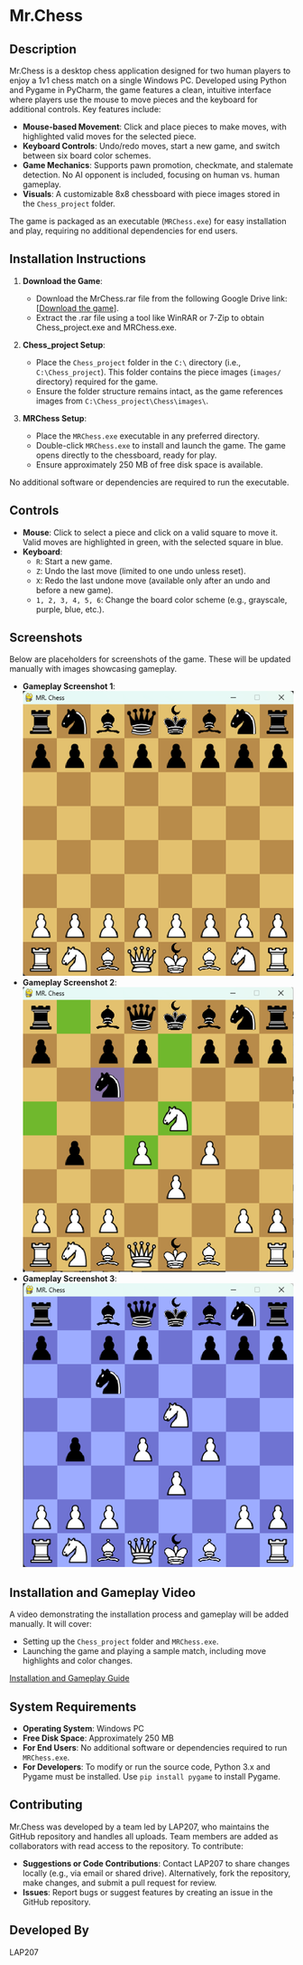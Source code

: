 # Mr.Chess

## Description
Mr.Chess is a desktop chess application designed for two human players to enjoy a 1v1 chess match on a single Windows PC. Developed using Python and Pygame in PyCharm, the game features a clean, intuitive interface where players use the mouse to move pieces and the keyboard for additional controls. Key features include:
- **Mouse-based Movement**: Click and place pieces to make moves, with highlighted valid moves for the selected piece.
- **Keyboard Controls**: Undo/redo moves, start a new game, and switch between six board color schemes.
- **Game Mechanics**: Supports pawn promotion, checkmate, and stalemate detection. No AI opponent is included, focusing on human vs. human gameplay.
- **Visuals**: A customizable 8x8 chessboard with piece images stored in the `Chess_project` folder.

The game is packaged as an executable (`MRChess.exe`) for easy installation and play, requiring no additional dependencies for end users.

## Installation Instructions
1. **Download the Game**:
   - Download the MrChess.rar file from the following Google Drive link: [[Download the game](https://drive.google.com/file/d/1weATcSm_miZMtWtURMLUJC3vu15MoTt7/view?usp=drive_link)].
   - Extract the .rar file using a tool like WinRAR or 7-Zip to obtain Chess_project.exe and MRChess.exe.

2. **Chess_project Setup**:
   - Place the `Chess_project` folder in the `C:\` directory (i.e., `C:\Chess_project`). This folder contains the piece images (`images/` directory) required for the game.
   - Ensure the folder structure remains intact, as the game references images from `C:\Chess_project\Chess\images\`.

3. **MRChess Setup**:
   - Place the `MRChess.exe` executable in any preferred directory.
   - Double-click `MRChess.exe` to install and launch the game. The game opens directly to the chessboard, ready for play.
   - Ensure approximately 250 MB of free disk space is available.

No additional software or dependencies are required to run the executable.

## Controls
- **Mouse**: Click to select a piece and click on a valid square to move it. Valid moves are highlighted in green, with the selected square in blue.
- **Keyboard**:
  - `R`: Start a new game.
  - `Z`: Undo the last move (limited to one undo unless reset).
  - `X`: Redo the last undone move (available only after an undo and before a new game).
  - `1, 2, 3, 4, 5, 6`: Change the board color scheme (e.g., grayscale, purple, blue, etc.).

## Screenshots
Below are placeholders for screenshots of the game. These will be updated manually with images showcasing gameplay.

- **Gameplay Screenshot 1**: 
![Gameplay1](Images/Gameplay.png)
- **Gameplay Screenshot 2**: 
![Gameplay2](Images/Gameplay2.png)
- **Gameplay Screenshot 3**: 
![Gameplay3](Images/Gameplay3.png)

## Installation and Gameplay Video
A video demonstrating the installation process and gameplay will be added manually. It will cover:
- Setting up the `Chess_project` folder and `MRChess.exe`.
- Launching the game and playing a sample match, including move highlights and color changes.

[Installation and Gameplay Guide](https://drive.google.com/file/d/1VNrI6nljgHouIlMTbObEOZudI9DxDKFa/view?usp=drive_link)

## System Requirements
- **Operating System**: Windows PC
- **Free Disk Space**: Approximately 250 MB
- **For End Users**: No additional software or dependencies required to run `MRChess.exe`.
- **For Developers**: To modify or run the source code, Python 3.x and Pygame must be installed. Use `pip install pygame` to install Pygame.

## Contributing
Mr.Chess was developed by a team led by LAP207, who maintains the GitHub repository and handles all uploads. Team members are added as collaborators with read access to the repository. To contribute:
- **Suggestions or Code Contributions**: Contact LAP207 to share changes locally (e.g., via email or shared drive). Alternatively, fork the repository, make changes, and submit a pull request for review.
- **Issues**: Report bugs or suggest features by creating an issue in the GitHub repository.


## Developed By
LAP207